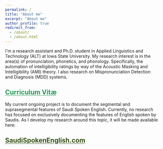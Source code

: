 ```yaml
---
permalink: /
title: "About me"
excerpt: "About me"
author_profile: true
redirect_from: 
  - /about/
  - /about.html
---
```


I'm a research assistant and Ph.D. student in Applied Linguistics and Technology (ALT) at Iowa State University. My research interest is in the area(s) of pronunciation, phonetics, and phonology. Specifically, the automation of intelligibility ratings by way of the Acoustic Masking and Intelligibility (AMI) theory. I also research on Mispronunciation Detection and Diagnosis (MDD) systems.<br/>

## <a href="https://mahdiduris.github.io/files/MDuris_CVApr2022.pdf" target="_blank" style="text-align: center; color: #229954; text-decoration: underline;text-decoration-style: dotted;">Curriculum Vitæ</a><br/>

My current ongoing project is to document the segmental and suprasegmental features of Saudi Spoken English. Currently, no research has focused on exclusively documenting the features of English spoken by Saudis. As I develop my research around this topic, it will be made available here:<br/>

## <a href="https://saudispokenenglish.com" target="_blank" style="text-align: center; color: #345015; text-decoration: underline;text-decoration-style: dotted;">SaudiSpokenEnglish.com</a>
